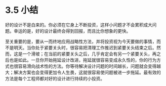 # 3.5 小结

好的设计不是白来的。你必须在它身上不断投资，这样小问题才不会累积成大问题。幸运的是，好的设计最终会得到回报，而且比你想象的更快。

至关重要的是，要从一而终地应用战略性方法，并将投资视为今天要做的事情，而不是明天。当你处于紧要关头时，很容易把清理工作推迟到紧要关头结束之后。然而，这是一个滑坡；在当前的紧要关头之后，几乎肯定会有另一个紧要关头，再之后也是如此。一旦你开始拖延设计改进，拖延就很容易变成永久性的，你的行为方式也很容易滑向战术性的方法。你等待解决设计问题的时间越长，问题就会变得越大；解决方案也会变得更加令人生畏，这就很容易使问题被进一步拖延。最有效的方法是每个工程师都对好的设计进行持续的小投资。
